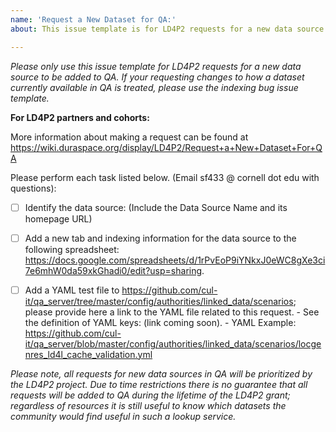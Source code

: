 ```yaml
---
name: 'Request a New Dataset for QA:'
about: This issue template is for LD4P2 requests for a new data source to be added to QA.

---
```


_Please only use this issue template for LD4P2 requests for a new data source to be added to QA. If your requesting changes to how a dataset currently available in QA is treated, please use the indexing bug issue template._

__For LD4P2 partners and cohorts:__

More information about making a request can be found at https://wiki.duraspace.org/display/LD4P2/Request+a+New+Dataset+For+QA

Please perform each task listed below. (Email sf433 @ cornell dot edu with questions):

- [ ] Identify the data source: (Include the Data Source Name and its homepage URL)
- [ ] Add a new tab and indexing information for the data source to the following spreadsheet: https://docs.google.com/spreadsheets/d/1rPvEoP9iYNkxJ0eWC8gXe3ci7e6mhW0da59xkGhadi0/edit?usp=sharing.
- [ ] Add a YAML test file to https://github.com/cul-it/qa_server/tree/master/config/authorities/linked_data/scenarios; please provide here a link to the YAML file related to this request. 
      - See the definition of YAML keys: (link coming soon). 
      - YAML Example: https://github.com/cul-it/qa_server/blob/master/config/authorities/linked_data/scenarios/locgenres_ld4l_cache_validation.yml


_Please note, all requests for new data sources in QA will be prioritized by the LD4P2 project. Due to time restrictions there is no guarantee that all requests will be added to QA during the lifetime of the LD4P2 grant; regardless of resources it is still useful to know which datasets the community would find useful in such a lookup service._

